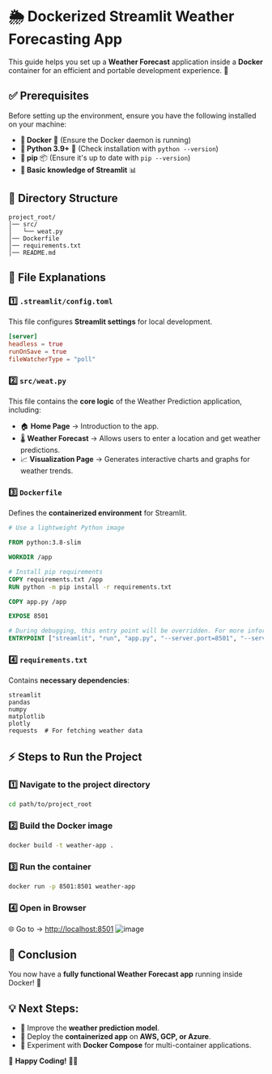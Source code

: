 # 🌦️ Dockerized Streamlit Weather Forecasting App

This guide helps you set up a **Weather Forecast** application inside a **Docker** container for an efficient and portable development experience. 🚀

## ✅ Prerequisites
Before setting up the environment, ensure you have the following installed on your machine:

- **🔹 Docker** 🐳 (Ensure the Docker daemon is running)
- **🔹 Python 3.9+** 🐍 (Check installation with `python --version`)
- **🔹 pip** 📦 (Ensure it's up to date with `pip --version`)
- **🔹 Basic knowledge of Streamlit** 📊

## 📂 Directory Structure
```
project_root/
│── src/
│   └── weat.py
│── Dockerfile
│── requirements.txt
│── README.md
```

## 📜 File Explanations

### 1️⃣ `.streamlit/config.toml`
This file configures **Streamlit settings** for local development.
```toml
[server]
headless = true
runOnSave = true
fileWatcherType = "poll"
```

### 2️⃣ `src/weat.py`
This file contains the **core logic** of the Weather Prediction application, including:

- 🏠 **Home Page** → Introduction to the app.
- 🌡️ **Weather Forecast** → Allows users to enter a location and get weather predictions.
- 📈 **Visualization Page** → Generates interactive charts and graphs for weather trends.

### 3️⃣ `Dockerfile`
Defines the **containerized environment** for Streamlit.
```dockerfile
# Use a lightweight Python image

FROM python:3.8-slim

WORKDIR /app

# Install pip requirements
COPY requirements.txt /app
RUN python -m pip install -r requirements.txt

COPY app.py /app

EXPOSE 8501

# During debugging, this entry point will be overridden. For more information, please refer to https://aka.ms/vscode-docker-python-debug
ENTRYPOINT ["streamlit", "run", "app.py", "--server.port=8501", "--server.address=0.0.0.0"]

```

### 4️⃣ `requirements.txt`
Contains **necessary dependencies**:
```
streamlit
pandas
numpy
matplotlib
plotly
requests  # For fetching weather data
```

## ⚡ Steps to Run the Project

### 1️⃣ **Navigate to the project directory**
```sh
cd path/to/project_root
```

### 2️⃣ **Build the Docker image**
```sh
docker build -t weather-app .
```

### 3️⃣ **Run the container**
```sh
docker run -p 8501:8501 weather-app
```

### 4️⃣ **Open in Browser**
🌐 Go to → [http://localhost:8501](http://localhost:8501)
![image](https://github.com/vansh1306/Docker_Work/blob/main/2.%20Dockerized%20Streamlit%20Development%20Environment/image.png?raw=true)

## 🎯 Conclusion
You now have a **fully functional Weather Forecast app** running inside Docker! 🚀

## 💡 Next Steps:
- 🔹 Improve the **weather prediction model**.
- 🔹 Deploy the **containerized app** on **AWS, GCP, or Azure**.
- 🔹 Experiment with **Docker Compose** for multi-container applications.

🚀 **Happy Coding!** 🐳💙

